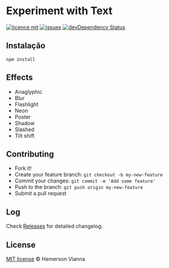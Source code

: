 # Experiment with Text

[![licence mit](https://img.shields.io/badge/license-MIT-blue.svg?style=flat-square)](http://hemersonvianna.mit-license.org/)
[![issues](https://img.shields.io/github/issues/descco-tools/experiment-css-text.svg?style=flat-square)](https://github.com/descco-tools/experiment-css-text/issues)
[![devDependency Status](https://david-dm.org/descco-tools/experiment-css-text/dev-status.svg)](https://david-dm.org/descco-tools/experiment-css-text#info=devDependencies)

## Instalação

```
npm install
```

## Effects

- Anaglyphic
- Blur
- Flashlight
- Neon
- Poster
- Shadow
- Slashed
- Tilt shift

## Contributing

- Fork it!
- Create your feature branch: `git checkout -b my-new-feature`
- Commit your changes: `git commit -m 'Add some feature'`
- Push to the branch: `git push origin my-new-feature`
- Submit a pull request

## Log

Check [Releases](https://github.com/descco-tools/experiment-css-text/releases) for detailed changelog.

## License

[MIT license](http://hemersonvianna.mit-license.org/) © Hemerson Vianna

